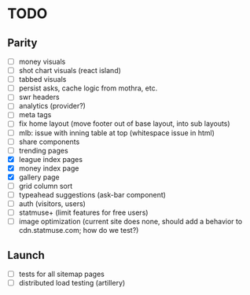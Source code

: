 # TODO

## Parity

- [ ] money visuals
- [ ] shot chart visuals (react island)
- [ ] tabbed visuals
- [ ] persist asks, cache logic from mothra, etc.
- [ ] swr headers
- [ ] analytics (provider?)
- [ ] meta tags
- [ ] fix home layout (move footer out of base layout, into sub layouts)
- [ ] mlb: issue with inning table at top (whitespace issue in html)
- [ ] share components
- [ ] trending pages
- [x] league index pages
- [x] money index page
- [x] gallery page
- [ ] grid column sort
- [ ] typeahead suggestions (ask-bar component)
- [ ] auth (visitors, users)
- [ ] statmuse+ (limit features for free users)
- [ ] image optimization (current site does none, should add a behavior to cdn.statmuse.com; how do we test?)

## Launch

- [ ] tests for all sitemap pages
- [ ] distributed load testing (artillery)
